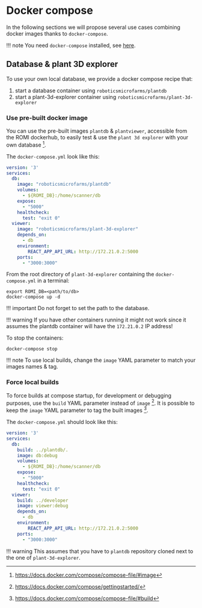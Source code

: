 Docker compose
===

In the following sections we will propose several use cases combining docker images thanks to `docker-compose`.

!!! note
    You need `docker-compose` installed, see [here](https://docs.docker.com/compose/install/).

## Database & plant 3D explorer

To use your own local database, we provide a docker compose recipe that:

1. start a database container using `roboticsmicrofarms/plantdb`
2. start a plant-3d-explorer container using `roboticsmicrofarms/plant-3d-explorer`

### Use pre-built docker image

You can use the pre-built images `plantdb` & `plantviewer`, accessible from the ROMI dockerhub, to easily test & use the `plant 3d explorer` with your own database [^3].

[^3]: https://docs.docker.com/compose/compose-file/#image

The `docker-compose.yml` look like this:

```yaml
version: '3'
services:
  db:
    image: "roboticsmicrofarms/plantdb"
    volumes:
      - ${ROMI_DB}:/home/scanner/db
    expose:
      - "5000"
    healthcheck:
      test: "exit 0"
  viewer:
    image: "roboticsmicrofarms/plant-3d-explorer"
    depends_on:
      - db
    environment:
        REACT_APP_API_URL: http://172.21.0.2:5000
    ports:
      - "3000:3000"
```

From the root directory of `plant-3d-explorer` containing the `docker-compose.yml` in a terminal:

```shell
export ROMI_DB=<path/to/db>
docker-compose up -d 
```

!!! important
    Do not forget to set the path to the database.

!!! warning
    If you have other containers running it might not work since it assumes the plantdb container will have the `172.21.0.2` IP address!

To stop the containers:

```shell
docker-compose stop
```

!!! note
    To use local builds, change the `image` YAML parameter to match your images names & tag.

### Force local builds

To force builds at compose startup, for development or debugging purposes, use the `build` YAML parameter instead of `image` [^1].
It is possible to keep the `image` YAML parameter to tag the built images [^2].

[^1]: https://docs.docker.com/compose/gettingstarted/

[^2]: https://docs.docker.com/compose/compose-file/#build

The `docker-compose.yml` should look like this:

```yaml
version: '3'
services:
  db:
    build: ../plantdb/.
    image: db:debug
    volumes:
      - ${ROMI_DB}:/home/scanner/db
    expose:
      - "5000"
    healthcheck:
      test: "exit 0"
  viewer:
    build: ../developer
    image: viewer:debug
    depends_on:
      - db
    environment:
        REACT_APP_API_URL: http://172.21.0.2:5000
    ports:
      - "3000:3000"
```

!!! warning
    This assumes that you have to `plantdb` repository cloned next to the one of `plant-3d-explorer`.
